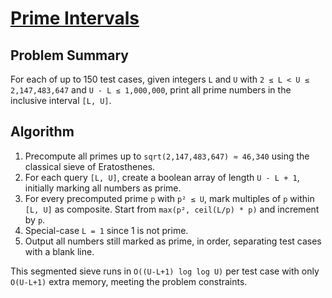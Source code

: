 # [Prime Intervals](https://www.spoj.com/problems/PRINT)

## Problem Summary
For each of up to 150 test cases, given integers `L` and `U` with `2 ≤ L < U ≤ 2,147,483,647` and `U - L ≤ 1,000,000`, print all prime numbers in the inclusive interval `[L, U]`.

## Algorithm
1. Precompute all primes up to `sqrt(2,147,483,647) ≈ 46,340` using the classical sieve of Eratosthenes.
2. For each query `[L, U]`, create a boolean array of length `U - L + 1`, initially marking all numbers as prime.
3. For every precomputed prime `p` with `p² ≤ U`, mark multiples of `p` within `[L, U]` as composite. Start from `max(p², ceil(L/p) * p)` and increment by `p`.
4. Special-case `L = 1` since 1 is not prime.
5. Output all numbers still marked as prime, in order, separating test cases with a blank line.

This segmented sieve runs in `O((U-L+1) log log U)` per test case with only `O(U-L+1)` extra memory, meeting the problem constraints.
